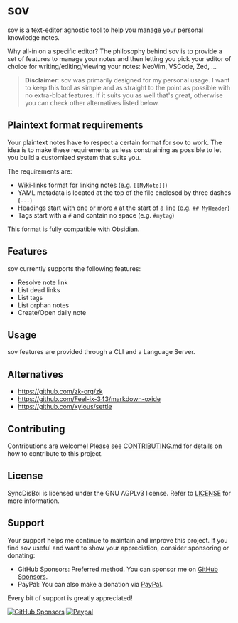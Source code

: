 # sov

sov is a text-editor agnostic tool to help you manage your personal knowledge notes.

Why all-in on a specific editor? The philosophy behind sov is to provide a set of features to manage your notes and then letting you pick your editor of choice for writing/editing/viewing your notes: NeoVim, VSCode, Zed, ...

> **Disclaimer**: sov was primarily designed for my personal usage. I want to keep this tool as simple and as straight to the point as possible with no extra-bloat features. If it suits you as well that's great, otherwise you can check other alternatives listed below.

## Plaintext format requirements

Your plaintext notes have to respect a certain format for sov to work.
The idea is to make these requirements as less constraining as possible to let you build a customized system that suits you.

The requirements are:
- Wiki-links format for linking notes (e.g. `[[MyNote]]`)
- YAML metadata is located at the top of the file enclosed by three dashes (`---`)
- Headings start with one or more `#` at the start of a line (e.g. `## MyHeader`)
- Tags start with a `#` and contain no space (e.g. `#mytag`)

This format is fully compatible with Obsidian.

## Features

sov currently supports the following features:
- Resolve note link
- List dead links
- List tags
- List orphan notes
- Create/Open daily note

## Usage

sov features are provided through a CLI and a Language Server.

## Alternatives

- https://github.com/zk-org/zk
- https://github.com/Feel-ix-343/markdown-oxide
- https://github.com/xylous/settle

## Contributing

Contributions are welcome! Please see [CONTRIBUTING.md](CONTRIBUTING.md) for details on how to contribute to this project.

## License

SyncDisBoi is licensed under the GNU AGPLv3 license. Refer to [LICENSE](LICENSE.txt) for more information.

## Support

Your support helps me continue to maintain and improve this project. If you find sov useful and want to show your appreciation, consider sponsoring or donating:
- GitHub Sponsors: Preferred method. You can sponsor me on [GitHub Sponsors](https://github.com/sponsors/SilentVoid13). 
- PayPal: You can also make a donation via [PayPal](https://www.paypal.com/donate?hosted_button_id=U2SRGAFYXT32Q).

Every bit of support is greatly appreciated!

[![GitHub Sponsors](https://img.shields.io/github/sponsors/silentvoid13?label=Sponsor&logo=GitHub%20Sponsors&style=for-the-badge)](https://github.com/sponsors/silentvoid13)
[![Paypal](https://img.shields.io/badge/paypal-silentvoid13-yellow?style=social&logo=paypal)](https://www.paypal.com/donate?hosted_button_id=U2SRGAFYXT32Q)
